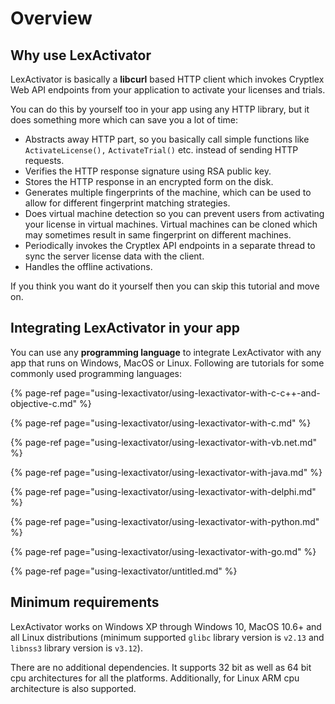 # Overview

## Why use LexActivator

LexActivator is basically a **libcurl** based HTTP client which invokes Cryptlex Web API endpoints from your application to activate your licenses and trials.

You can do this by yourself too in your app using any HTTP library, but it does something more which can save you a lot of time:

* Abstracts away HTTP part, so you basically call simple functions like `ActivateLicense(),` `ActivateTrial()` etc. instead of sending HTTP requests.
* Verifies the HTTP response signature using RSA public key.
* Stores the HTTP response in an encrypted form on the disk.
* Generates multiple fingerprints of the machine, which can be used to allow for different fingerprint matching strategies.
* Does virtual machine detection so you can prevent users from activating your license in virtual machines. Virtual machines can be cloned which may sometimes result in same fingerprint on different machines.
* Periodically invokes the Cryptlex API endpoints in a separate thread to sync the server license data with the client.
* Handles the offline activations.

If you think you want do it yourself then you can skip this tutorial and move on.

## Integrating LexActivator in your app

You can use any **programming language** to integrate LexActivator with any app that runs on Windows, MacOS or Linux. Following are tutorials for some commonly used programming languages:

{% page-ref page="using-lexactivator/using-lexactivator-with-c-c++-and-objective-c.md" %}

{% page-ref page="using-lexactivator/using-lexactivator-with-c.md" %}

{% page-ref page="using-lexactivator/using-lexactivator-with-vb.net.md" %}

{% page-ref page="using-lexactivator/using-lexactivator-with-java.md" %}

{% page-ref page="using-lexactivator/using-lexactivator-with-delphi.md" %}

{% page-ref page="using-lexactivator/using-lexactivator-with-python.md" %}

{% page-ref page="using-lexactivator/using-lexactivator-with-go.md" %}

{% page-ref page="using-lexactivator/untitled.md" %}

## Minimum requirements

LexActivator works on Windows XP through Windows 10, MacOS 10.6+ and all Linux distributions \(minimum supported `glibc` library version is `v2.13` and `libnss3` library version is `v3.12`\).

There are no additional dependencies. It supports 32 bit as well as 64 bit cpu architectures for all the platforms. Additionally, for Linux ARM cpu architecture is also supported.

